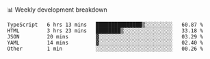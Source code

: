 📊 Weekly development breakdown
<!--START_SECTION:waka-->
```text
TypeScript   6 hrs 13 mins   ███████████████▒░░░░░░░░░   60.87 % 
HTML         3 hrs 23 mins   ████████▒░░░░░░░░░░░░░░░░   33.18 % 
JSON         20 mins         ▓░░░░░░░░░░░░░░░░░░░░░░░░   03.29 % 
YAML         14 mins         ▓░░░░░░░░░░░░░░░░░░░░░░░░   02.40 % 
Other        1 min           ░░░░░░░░░░░░░░░░░░░░░░░░░   00.26 % 
```
<!--END_SECTION:waka-->
